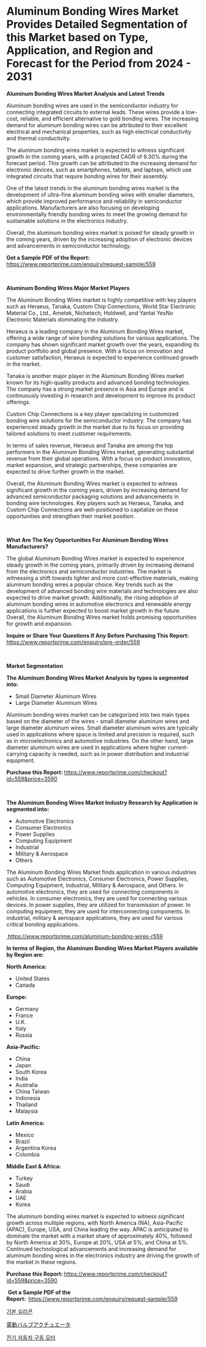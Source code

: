 <p><h1>Aluminum Bonding Wires Market Provides Detailed Segmentation of this Market based on Type, Application, and Region and Forecast for the Period from 2024 - 2031</h1></p><p><strong>Aluminum Bonding Wires Market Analysis and Latest Trends</strong></p>
<p><p>Aluminum bonding wires are used in the semiconductor industry for connecting integrated circuits to external leads. These wires provide a low-cost, reliable, and efficient alternative to gold bonding wires. The increasing demand for aluminum bonding wires can be attributed to their excellent electrical and mechanical properties, such as high electrical conductivity and thermal conductivity.</p><p>The aluminum bonding wires market is expected to witness significant growth in the coming years, with a projected CAGR of 6.30% during the forecast period. This growth can be attributed to the increasing demand for electronic devices, such as smartphones, tablets, and laptops, which use integrated circuits that require bonding wires for their assembly.</p><p>One of the latest trends in the aluminum bonding wires market is the development of ultra-fine aluminum bonding wires with smaller diameters, which provide improved performance and reliability in semiconductor applications. Manufacturers are also focusing on developing environmentally friendly bonding wires to meet the growing demand for sustainable solutions in the electronics industry.</p><p>Overall, the aluminum bonding wires market is poised for steady growth in the coming years, driven by the increasing adoption of electronic devices and advancements in semiconductor technology.</p></p>
<p><strong>Get a Sample PDF of the Report:&nbsp;</strong> <a href="https://www.reportprime.com/enquiry/request-sample/559">https://www.reportprime.com/enquiry/request-sample/559</a></p>
<p>&nbsp;</p>
<p><strong>Aluminum Bonding Wires Major Market Players</strong></p>
<p><p>The Aluminum Bonding Wires market is highly competitive with key players such as Heraeus, Tanaka, Custom Chip Connections, World Star Electronic Material Co., Ltd., Ametek, Nichetech, Holdwell, and Yantai YesNo Electronic Materials dominating the industry. </p><p>Heraeus is a leading company in the Aluminum Bonding Wires market, offering a wide range of wire bonding solutions for various applications. The company has shown significant market growth over the years, expanding its product portfolio and global presence. With a focus on innovation and customer satisfaction, Heraeus is expected to experience continued growth in the market.</p><p>Tanaka is another major player in the Aluminum Bonding Wires market known for its high-quality products and advanced bonding technologies. The company has a strong market presence in Asia and Europe and is continuously investing in research and development to improve its product offerings.</p><p>Custom Chip Connections is a key player specializing in customized bonding wire solutions for the semiconductor industry. The company has experienced steady growth in the market due to its focus on providing tailored solutions to meet customer requirements.</p><p>In terms of sales revenue, Heraeus and Tanaka are among the top performers in the Aluminum Bonding Wires market, generating substantial revenue from their global operations. With a focus on product innovation, market expansion, and strategic partnerships, these companies are expected to drive further growth in the market.</p><p>Overall, the Aluminum Bonding Wires market is expected to witness significant growth in the coming years, driven by increasing demand for advanced semiconductor packaging solutions and advancements in bonding wire technologies. Key players such as Heraeus, Tanaka, and Custom Chip Connections are well-positioned to capitalize on these opportunities and strengthen their market position.</p></p>
<p>&nbsp;</p>
<p><strong>What Are The Key Opportunities For Aluminum Bonding Wires Manufacturers?</strong></p>
<p><p>The global Aluminum Bonding Wires market is expected to experience steady growth in the coming years, primarily driven by increasing demand from the electronics and semiconductor industries. The market is witnessing a shift towards lighter and more cost-effective materials, making aluminum bonding wires a popular choice. Key trends such as the development of advanced bonding wire materials and technologies are also expected to drive market growth. Additionally, the rising adoption of aluminum bonding wires in automotive electronics and renewable energy applications is further expected to boost market growth in the future. Overall, the Aluminum Bonding Wires market holds promising opportunities for growth and expansion.</p></p>
<p><strong>Inquire or Share Your Questions If Any Before Purchasing This Report:</strong> <a href="https://www.reportprime.com/enquiry/pre-order/559">https://www.reportprime.com/enquiry/pre-order/559</a></p>
<p>&nbsp;</p>
<p><strong>Market Segmentation</strong></p>
<p><strong>The Aluminum Bonding Wires Market Analysis by types is segmented into:</strong></p>
<p><ul><li>Small Diameter Aluminum Wires</li><li>Large Diameter Aluminum Wires</li></ul></p>
<p><p>Aluminum bonding wires market can be categorized into two main types based on the diameter of the wires - small diameter aluminum wires and large diameter aluminum wires. Small diameter aluminum wires are typically used in applications where space is limited and precision is required, such as in microelectronics and automotive industries. On the other hand, large diameter aluminum wires are used in applications where higher current-carrying capacity is needed, such as in power distribution and industrial equipment.</p></p>
<p><strong>Purchase this Report:&nbsp;</strong><a href="https://www.reportprime.com/checkout?id=559&price=3590">https://www.reportprime.com/checkout?id=559&price=3590</a></p>
<p>&nbsp;</p>
<p><strong>The Aluminum Bonding Wires Market Industry Research by Application is segmented into:</strong></p>
<p><ul><li>Automotive Electronics</li><li>Consumer Electronics</li><li>Power Supplies</li><li>Computing Equipment</li><li>Industrial</li><li>Military & Aerospace</li><li>Others</li></ul></p>
<p><p>The Aluminum Bonding Wires Market finds application in various industries such as Automotive Electronics, Consumer Electronics, Power Supplies, Computing Equipment, Industrial, Military & Aerospace, and Others. In automotive electronics, they are used for connecting components in vehicles. In consumer electronics, they are used for connecting various devices. In power supplies, they are utilized for transmission of power. In computing equipment, they are used for interconnecting components. In industrial, military & aerospace applications, they are used for various critical bonding applications.</p></p>
<p><a href="https://www.reportprime.com/aluminum-bonding-wires-r559">&nbsp;https://www.reportprime.com/aluminum-bonding-wires-r559</a></p>
<p><strong>In terms of Region, the Aluminum Bonding Wires Market Players available by Region are:</strong></p>
<p>
    <p> <strong> North America: </strong>
        <ul>
            <li>United States</li>
            <li>Canada</li>
        </ul>
        </p> 
    <p> <strong> Europe: </strong>
        <ul>
            <li>Germany</li>
            <li>France</li>
            <li>U.K.</li>
            <li>Italy</li>
            <li>Russia</li>
        </ul>
        </p> 
    <p> <strong> Asia-Pacific: </strong>
        <ul>
            <li>China</li>
            <li>Japan</li>
            <li>South Korea</li>
            <li>India</li>
            <li>Australia</li>
            <li>China Taiwan</li>
            <li>Indonesia</li>
            <li>Thailand</li>
            <li>Malaysia</li>
        </ul>
        </p> 
    <p> <strong> Latin America: </strong>
        <ul>
            <li>Mexico</li>
            <li>Brazil</li>
            <li>Argentina Korea</li>
            <li>Colombia</li>
        </ul>
        </p> 
    <p> <strong> Middle East & Africa: </strong>
        <ul>
            <li>Turkey</li>
            <li>Saudi</li>
            <li>Arabia</li>
            <li>UAE</li>
            <li>Korea</li>
        </ul>
    </p>
    </p>
<p><p>The aluminum bonding wires market is expected to witness significant growth across multiple regions, with North America (NA), Asia-Pacific (APAC), Europe, USA, and China leading the way. APAC is anticipated to dominate the market with a market share of approximately 40%, followed by North America at 30%, Europe at 20%, USA at 5%, and China at 5%. Continued technological advancements and increasing demand for aluminum bonding wires in the electronics industry are driving the growth of the market in these regions.</p></p>
<p><strong>Purchase this Report: </strong><a href="https://www.reportprime.com/checkout?id=559&price=3590">https://www.reportprime.com/checkout?id=559&price=3590</a></p>
<p>&nbsp;<strong>Get a Sample PDF of the Report:&nbsp;&nbsp;</strong><a href="https://www.reportprime.com/enquiry/request-sample/559">https://www.reportprime.com/enquiry/request-sample/559</a></p>
<p><strong></strong></p>
<p><p><a href="https://medium.com/@jordanilliamson678678_12326/%EA%B8%B0%EB%B3%B8-%EC%8B%A4%EB%A6%AC%EC%BD%98-%EC%8B%9C%EC%9E%A5-%EB%B3%B4%EA%B3%A0%EC%84%9C%EB%8A%94-%EC%9D%B4-%EC%8B%9C%EC%9E%A5%EC%9D%98-%EC%B5%9C%EC%8B%A0-%ED%8A%B8%EB%A0%8C%EB%93%9C%EC%99%80-%EC%84%B1%EC%9E%A5-%EA%B8%B0%ED%9A%8C%EB%A5%BC-%ED%8F%AD%EB%A1%9C%ED%95%A9%EB%8B%88%EB%8B%A4-11c92af7b1ab">기본 실리콘</a></p><p><a href="https://github.com/MacyOrn/Market-Research-Report-List-1/blob/main/564180770048.md">電動バルブアクチュエータ</a></p><p><a href="https://medium.com/@monaboyer1926/%EC%A0%84%EA%B8%B0-%EC%9E%90%EB%8F%99%EC%B0%A8-%EC%9A%B4%EC%A0%84-%EB%AA%A8%ED%84%B0-%EC%8B%9C%EC%9E%A5-%EA%B7%9C%EB%AA%A8-cagr-%ED%8A%B8%EB%A0%8C%EB%93%9C-2024-2030-28d18e611dc7">전기 자동차 구동 모터</a></p></p>